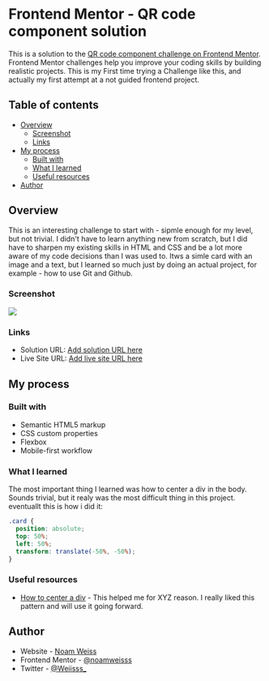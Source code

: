 # Frontend Mentor - QR code component solution

This is a solution to the [QR code component challenge on Frontend Mentor](https://www.frontendmentor.io/challenges/qr-code-component-iux_sIO_H). Frontend Mentor challenges help you improve your coding skills by building realistic projects. This is my First time trying a Challenge like this, and actually my first attempt at a not guided frontend project.

## Table of contents

- [Overview](#overview)
  - [Screenshot](#screenshot)
  - [Links](#links)
- [My process](#my-process)
  - [Built with](#built-with)
  - [What I learned](#what-i-learned)
  - [Useful resources](#useful-resources)
- [Author](#author)

## Overview
This is an interesting challenge to start with - sipmle enough for my level, but not trivial. I didn't have to learn anything new from scratch, but I did have to sharpen my existing skills in HTML and CSS and be a lot more aware of my code decisions than I was used to. Itws a simle card with an image and a text, but I learned so much just by doing an actual project, for example - how to use Git and Github.
### Screenshot

![](.images/screenshot.jpg)


### Links

- Solution URL: [Add solution URL here](https://your-solution-url.com)
- Live Site URL: [Add live site URL here](https://your-live-site-url.com)

## My process

### Built with

- Semantic HTML5 markup
- CSS custom properties
- Flexbox
- Mobile-first workflow

### What I learned

The most important thing I learned was how to center a div in the body. Sounds trivial, but it realy was the most difficult thing in this project. eventuallt this is how i did it: 

```css
.card {
  position: absolute;
  top: 50%;
  left: 50%;
  transform: translate(-50%, -50%);
}
```

### Useful resources

- [How to center a div](https://blog.hubspot.com/website/center-div-css) - This helped me for XYZ reason. I really liked this pattern and will use it going forward.
## Author

- Website - [Noam Weiss](https://www.noamweisss.com)
- Frontend Mentor - [@noamweisss](https://www.frontendmentor.io/profile/yourusername)
- Twitter - [@Weiisss_](https://www.twitter.com/Weiisss_)


